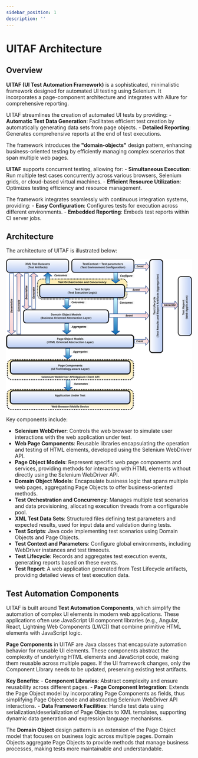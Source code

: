 ```yaml
---
sidebar_position: 1
description: ''
---
```


# UITAF Architecture

## Overview

**UITAF (UI Test Automation Framework)** is a sophisticated, minimalistic framework designed for automated UI testing using Selenium. It incorporates a page-component architecture and integrates with Allure for comprehensive reporting.

UITAF streamlines the creation of automated UI tests by providing:
    - **Automatic Test Data Generation**: Facilitates efficient test creation by automatically generating data sets from page objects.
    - **Detailed Reporting**: Generates comprehensive reports at the end of test executions.

The framework introduces the **"domain-objects"** design pattern, enhancing business-oriented testing by efficiently managing complex scenarios that span multiple web pages.

**UITAF** supports concurrent testing, allowing for:
    - **Simultaneous Execution**: Run multiple test cases concurrently across various browsers, Selenium grids, or cloud-based virtual machines.
    - **Efficient Resource Utilization**: Optimizes testing efficiency and resource management.

The framework integrates seamlessly with continuous integration systems, providing:
    - **Easy Configuration**: Configures tests for execution across different environments.
    - **Embedded Reporting**: Embeds test reports within CI server jobs.

## Architecture

The architecture of UITAF is illustrated below:

![UITAF Architecture](img/uitaf_architecture.svg)

Key components include:

- **Selenium WebDriver**: Controls the web browser to simulate user interactions with the web application under test.
- **Web Page Components**: Reusable libraries encapsulating the operation and testing of HTML elements, developed using the Selenium WebDriver API.
- **Page Object Models**: Represent specific web page components and services, providing methods for interacting with HTML elements without directly using the Selenium WebDriver API.
- **Domain Object Models**: Encapsulate business logic that spans multiple web pages, aggregating Page Objects to offer business-oriented methods.
- **Test Orchestration and Concurrency**: Manages multiple test scenarios and data provisioning, allocating execution threads from a configurable pool.
- **XML Test Data Sets**: Structured files defining test parameters and expected results, used for input data and validation during tests.
- **Test Scripts**: Java code implementing test scenarios using Domain Objects and Page Objects.
- **Test Context and Parameters**: Configure global environments, including WebDriver instances and test timeouts.
- **Test Lifecycle**: Records and aggregates test execution events, generating reports based on these events.
- **Test Report**: A web application generated from Test Lifecycle artifacts, providing detailed views of test execution data.

## Test Automation Components

UITAF is built around **Test Automation Components**, which simplify the automation of complex UI elements in modern web applications. These applications often use JavaScript UI component libraries (e.g., Angular, React, Lightning Web Components (LWC)) that combine primitive HTML elements with JavaScript logic.

**Page Components** in UITAF are Java classes that encapsulate automation behavior for reusable UI elements. These components abstract the complexity of underlying HTML elements and JavaScript code, making them reusable across multiple pages. If the UI framework changes, only the Component Library needs to be updated, preserving existing test artifacts.

**Key Benefits**:
    - **Component Libraries**: Abstract complexity and ensure reusability across different pages.
    - **Page Component Integration**: Extends the Page Object model by incorporating Page Components as fields, thus simplifying Page Object code and abstracting Selenium WebDriver API interactions.
    - **Data Framework Facilities**: Handle test data using serialization/deserialization of Page Objects to XML templates, supporting dynamic data generation and expression language mechanisms.

The **Domain Object** design pattern is an extension of the Page Object model that focuses on business logic across multiple pages. Domain Objects aggregate Page Objects to provide methods that manage business processes, making tests more maintainable and understandable.
